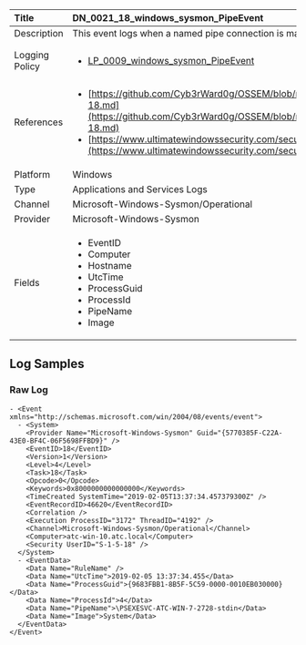 | Title          | DN_0021_18_windows_sysmon_PipeEvent                                                                                                      |
|:---------------|:-----------------------------------------------------------------------------------------------------------------|
| Description    | This event logs when a named pipe connection is made between a client and a  server
                                                                                                |
| Logging Policy | <ul><li>[LP_0009_windows_sysmon_PipeEvent](../Logging_Policies/LP_0009_windows_sysmon_PipeEvent.md)</li></ul> |
| References     | <ul><li>[https://github.com/Cyb3rWard0g/OSSEM/blob/master/data_dictionaries/windows/sysmon/event-18.md](https://github.com/Cyb3rWard0g/OSSEM/blob/master/data_dictionaries/windows/sysmon/event-18.md)</li><li>[https://www.ultimatewindowssecurity.com/securitylog/encyclopedia/event.aspx?eventid=90018](https://www.ultimatewindowssecurity.com/securitylog/encyclopedia/event.aspx?eventid=90018)</li></ul>                                  |
| Platform       | Windows   |
| Type           | Applications and Services Logs 		|
| Channel        | Microsoft-Windows-Sysmon/Operational    |
| Provider       | Microsoft-Windows-Sysmon   |
| Fields         | <ul><li>EventID</li><li>Computer</li><li>Hostname</li><li>UtcTime</li><li>ProcessGuid</li><li>ProcessId</li><li>PipeName</li><li>Image</li></ul>                                               |


## Log Samples

### Raw Log

```
- <Event xmlns="http://schemas.microsoft.com/win/2004/08/events/event">
  - <System>
    <Provider Name="Microsoft-Windows-Sysmon" Guid="{5770385F-C22A-43E0-BF4C-06F5698FFBD9}" /> 
    <EventID>18</EventID> 
    <Version>1</Version> 
    <Level>4</Level> 
    <Task>18</Task> 
    <Opcode>0</Opcode> 
    <Keywords>0x8000000000000000</Keywords> 
    <TimeCreated SystemTime="2019-02-05T13:37:34.457379300Z" /> 
    <EventRecordID>46620</EventRecordID> 
    <Correlation /> 
    <Execution ProcessID="3172" ThreadID="4192" /> 
    <Channel>Microsoft-Windows-Sysmon/Operational</Channel> 
    <Computer>atc-win-10.atc.local</Computer> 
    <Security UserID="S-1-5-18" /> 
  </System>
  - <EventData>
    <Data Name="RuleName" /> 
    <Data Name="UtcTime">2019-02-05 13:37:34.455</Data> 
    <Data Name="ProcessGuid">{9683FBB1-8B5F-5C59-0000-0010EB030000}</Data> 
    <Data Name="ProcessId">4</Data> 
    <Data Name="PipeName">\PSEXESVC-ATC-WIN-7-2728-stdin</Data> 
    <Data Name="Image">System</Data> 
  </EventData>
</Event>

```




